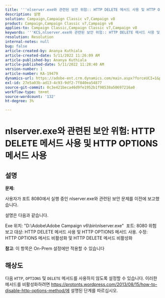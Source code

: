 ```yaml
---
title: '''nlserver.exe와 관련된 보안 위험:: HTTP DELETE 메서드 사용 및 HTTP OPTIONS 메서드 사용'
description: 설명
solution: Campaign,Campaign Classic v7,Campaign v8
product: Campaign,Campaign Classic v7,Campaign v8
applies-to: Campaign Classic,Campaign Classic v7,Campaign v8
keywords: '''KCS,nlserver.exe와 관련된 보안 위험:: HTTP DELETE 메서드 사용 및 HTTP OPTIONS 메서드 사용'
resolution: Resolution
internal-notes: null
bug: false
article-created-by: Ananya Kuthiala
article-created-date: 5/11/2022 11:26:09 AM
article-published-by: Ananya Kuthiala
article-published-date: 5/11/2022 11:28:40 AM
version-number: 1
article-number: KA-19479
dynamics-url: https://adobe-ent.crm.dynamics.com/main.aspx?forceUCI=1&pagetype=entityrecord&etn=knowledgearticle&id=e5463922-1dd1-ec11-a7b5-0022480a8e40
exl-id: 27e5a03b-ad13-4c93-9df2-7f840ea54877
source-git-commit: 0c3e421beca46d9fe1952b1f98538a50697216a0
workflow-type: tm+mt
source-wordcount: '132'
ht-degree: 3%

---
```


# nlserver.exe와 관련된 보안 위험: HTTP DELETE 메서드 사용 및 HTTP OPTIONS 메서드 사용

## 설명


<b>문제:</b>

사용자가 포트 8080에서 실행 중인 nlserver.exe와 관련된 보안 문제를 이전에 보고했습니다.

설명은 다음과 같습니다.

Exe 위치: &quot;D:\Adobe\Adobe Campaign v6\bin\nlserver.exe&quot; 
포트: 8080 위험 보고 대상: HTTP DELETE 메서드 사용 및 HTTP OPTIONS 메서드 사용.
수정: HTTP OPTIONS 메서드 비활성화 및 HTTP DELETE 메서드 비활성화



<b>참고</b>: 이 항목은 On-Prem 설정에만 적용할 수 있습니다


## 해상도


다음 `HTTP`, `OPTIONS` 및 `DELETE` 메서드를 사용하지 않도록 설정할 수 있습니다. 이러한 메서드를 비활성화하려면 https://protonts.wordpress.com/2013/08/15/how-to-disable-http-options-method/에 설명된 단계를 따르십시오.
